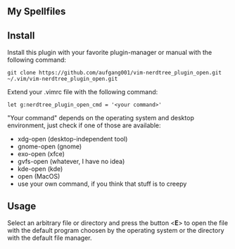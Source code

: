 ## My Spellfiles 

## Install
Install this plugin with your favorite plugin-manager or manual with the following command:
    
    git clone https://github.com/aufgang001/vim-nerdtree_plugin_open.git  ~/.vim/vim-nerdtree_plugin_open.git

Extend your .vimrc file with the following command:

    let g:nerdtree_plugin_open_cmd = '<your command>'

"Your command" depends on the operating system and desktop environment, just check if one of those are available: 

* xdg-open (desktop-independent tool)
* gnome-open (gnome)
* exo-open (xfce)
* gvfs-open (whatever, I have no idea)
* kde-open (kde)
* open (MacOS)
* use your own command, if you think that stuff is to creepy
    

## Usage
Select an arbitrary file or directory and press the button <**E**> to open the file with the default program choosen by the operating system or the directory with the default file manager.


